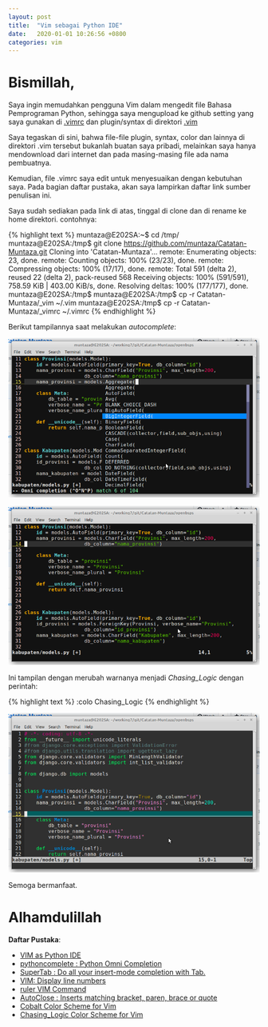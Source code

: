 ```yaml
---
layout: post
title:  "Vim sebagai Python IDE"
date:   2020-01-01 10:26:56 +0800
categories: vim
---
```


# Bismillah,

Saya ingin memudahkan pengguna Vim dalam mengedit file Bahasa
Pemprograman Python, sehingga saya mengupload ke github
setting yang saya gunakan di
[.vimrc](https://github.com/muntaza/Catatan-Muntaza/blob/master/_vimrc)
dan plugin/syntax di
direktori [.vim](https://github.com/muntaza/Catatan-Muntaza/tree/master/_vim)

Saya tegaskan di sini, bahwa file-file plugin, syntax, color dan lainnya di direktori
.vim tersebut bukanlah buatan saya pribadi, melainkan saya
hanya mendownload dari internet dan pada masing-masing file ada nama pembuatnya.

Kemudian, file .vimrc saya edit untuk menyesuaikan dengan kebutuhan saya. Pada
bagian daftar pustaka, akan saya lampirkan daftar link sumber penulisan ini.

Saya sudah sediakan pada link di atas, tinggal di clone dan di
rename ke home direktori. contohnya:

{% highlight text %}
muntaza@E202SA:~$ cd /tmp/
muntaza@E202SA:/tmp$ git clone https://github.com/muntaza/Catatan-Muntaza.git
Cloning into 'Catatan-Muntaza'...
remote: Enumerating objects: 23, done.
remote: Counting objects: 100% (23/23), done.
remote: Compressing objects: 100% (17/17), done.
remote: Total 591 (delta 2), reused 22 (delta 2), pack-reused 568
Receiving objects: 100% (591/591), 758.59 KiB | 403.00 KiB/s, done.
Resolving deltas: 100% (177/177), done.
muntaza@E202SA:/tmp$
muntaza@E202SA:/tmp$ cp -r Catatan-Muntaza/_vim ~/.vim
muntaza@E202SA:/tmp$ cp -r Catatan-Muntaza/_vimrc ~/.vimrc
{% endhighlight %}

Berikut tampilannya saat melakukan _autocomplete_:

![gambar](/assets/vim.png)

![gambar2](/assets/vim2.png)

Ini tampilan dengan merubah warnanya menjadi _Chasing_Logic_
dengan perintah:

{% highlight text %}
:colo Chasing_Logic
{% endhighlight %}

![gambar3](/assets/vim3.png)

Semoga bermanfaat.

# Alhamdulillah


__Daftar Pustaka__:

- [VIM as Python IDE](https://200ok.ch/posts/vim-as-python-ide.html)
- [pythoncomplete : Python Omni Completion](https://www.vim.org/scripts/script.php?script_id=1542)
- [SuperTab : Do all your insert-mode completion with Tab.](https://www.vim.org/scripts/script.php?script_id=1643)
- [VIM: Display line numbers](https://vim.fandom.com/wiki/Display_line_numbers)
- [ruler VIM Command](https://www.hscripts.com/tutorials/vim-commands/ruler.html)
- [AutoClose : Inserts matching bracket, paren, brace or quote](https://www.vim.org/scripts/script.php?script_id=1849)
- [Cobalt Color Scheme for Vim](https://github.com/gkjgh/cobalt)
- [Chasing_Logic Color Scheme for Vim](https://github.com/flazz/vim-colorschemes/blob/master/colors/Chasing_Logic.vim)
